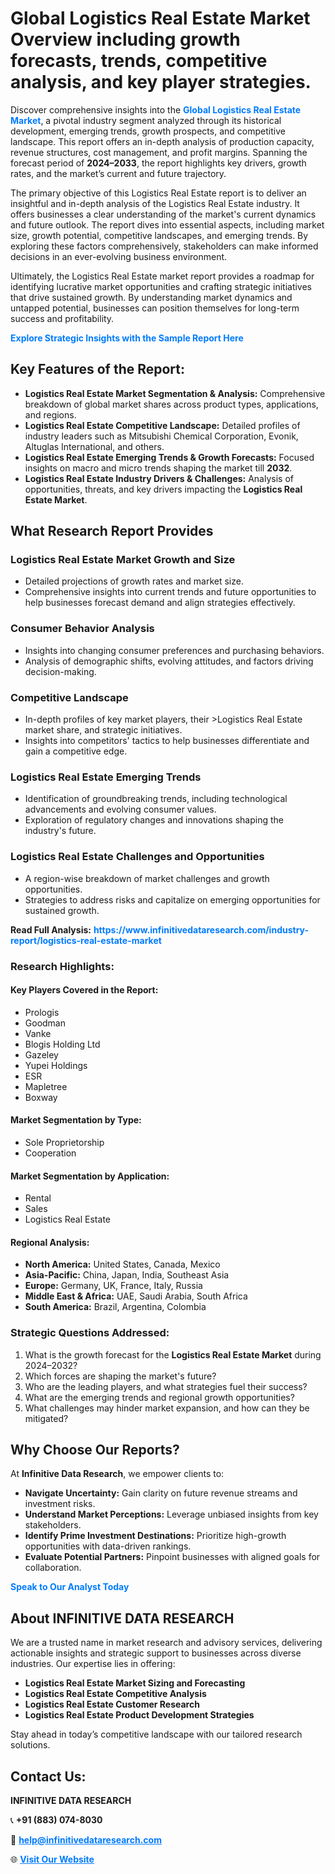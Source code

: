 <h1>Global Logistics Real Estate Market Overview including growth forecasts, trends, competitive analysis, and key player strategies.</h1>
<p>
Discover comprehensive insights into the 
<a href="https://www.infinitivedataresearch.com/industry-report/logistics-real-estate-market" rel="dofollow" style="color: #007BFF; text-decoration: none;"><strong>Global Logistics Real Estate Market</strong></a>, a pivotal industry segment analyzed through its historical development, emerging trends, growth prospects, and competitive landscape. This report offers an in-depth analysis of production capacity, revenue structures, cost management, and profit margins. Spanning the forecast period of <strong>2024–2033</strong>, the report highlights key drivers, growth rates, and the market’s current and future trajectory.
</p>
<p>
The primary objective of this Logistics Real Estate report is to deliver an insightful and in-depth analysis of the Logistics Real Estate industry. It offers businesses a clear understanding of the market's current dynamics and future outlook. The report dives into essential aspects, including market size, growth potential, competitive landscapes, and emerging trends. By exploring these factors comprehensively, stakeholders can make informed decisions in an ever-evolving business environment.
</p>
<p>
Ultimately, the Logistics Real Estate market report provides a roadmap for identifying lucrative market opportunities and crafting strategic initiatives that drive sustained growth. By understanding market dynamics and untapped potential, businesses can position themselves for long-term success and profitability.
</p>
<p>
<a href="https://www.infinitivedataresearch.com/request-sample/reportId=102752" style="color: #007BFF; text-decoration: none;"><strong>Explore Strategic Insights with the Sample Report Here</strong></a>
</p>

<h2>Key Features of the Report:</h2>
<ul>
<li><strong>Logistics Real Estate Market Segmentation & Analysis:</strong> Comprehensive breakdown of global market shares across product types, applications, and regions.</li>
<li><strong>Logistics Real Estate Competitive Landscape:</strong> Detailed profiles of industry leaders such as Mitsubishi Chemical Corporation, Evonik, Altuglas International, and others.</li>
<li><strong>Logistics Real Estate Emerging Trends & Growth Forecasts:</strong> Focused insights on macro and micro trends shaping the market till <strong>2032</strong>.</li>
<li><strong>Logistics Real Estate Industry Drivers & Challenges:</strong> Analysis of opportunities, threats, and key drivers impacting the <strong>Logistics Real Estate Market</strong>.</li>
</ul>

<h2>What Research Report Provides</h2>
<h3>Logistics Real Estate Market Growth and Size</h3>
<ul>
<li>Detailed projections of growth rates and market size.</li>
<li>Comprehensive insights into current trends and future opportunities to help businesses forecast demand and align strategies effectively.</li>
</ul>

<h3>Consumer Behavior Analysis</h3>
<ul>
<li>Insights into changing consumer preferences and purchasing behaviors.</li>
<li>Analysis of demographic shifts, evolving attitudes, and factors driving decision-making.</li>
</ul>

<h3>Competitive Landscape</h3>
<ul>
<li>In-depth profiles of key market players, their >Logistics Real Estate market share, and strategic initiatives.</li>
<li>Insights into competitors' tactics to help businesses differentiate and gain a competitive edge.</li>
</ul>

<h3>Logistics Real Estate Emerging Trends</h3>
<ul>
<li>Identification of groundbreaking trends, including technological advancements and evolving consumer values.</li>
<li>Exploration of regulatory changes and innovations shaping the industry's future.</li>
</ul>

<h3>Logistics Real Estate Challenges and Opportunities</h3>
<ul>
<li>A region-wise breakdown of market challenges and growth opportunities.</li>
<li>Strategies to address risks and capitalize on emerging opportunities for sustained growth.</li>
</ul>
<p><strong>Read Full Analysis:</strong> <a href="https://www.infinitivedataresearch.com/industry-report/logistics-real-estate-market" rel="dofollow" style="color: #007BFF; text-decoration: none;"><strong>https://www.infinitivedataresearch.com/industry-report/logistics-real-estate-market</strong></a></p>
<h3>Research Highlights:</h3>
<h4>Key Players Covered in the Report:</h4>
<ul><li>Prologis</li><li>Goodman</li><li>Vanke</li><li>Blogis Holding Ltd</li><li>Gazeley</li><li>Yupei Holdings</li><li>ESR</li><li>Mapletree</li><li>Boxway</li></ul>
<h4>Market Segmentation by Type:</h4>
<ul><li>Sole Proprietorship</li><li>Cooperation</li></ul>
<h4>Market Segmentation by Application:</h4>
<ul><li>Rental</li><li>Sales</li><li>Logistics Real Estate</li></ul>

<h4>Regional Analysis:</h4>
<ul>
<li><strong>North America:</strong> United States, Canada, Mexico</li>
<li><strong>Asia-Pacific:</strong> China, Japan, India, Southeast Asia</li>
<li><strong>Europe:</strong> Germany, UK, France, Italy, Russia</li>
<li><strong>Middle East & Africa:</strong> UAE, Saudi Arabia, South Africa</li>
<li><strong>South America:</strong> Brazil, Argentina, Colombia</li>
</ul>

<h3>Strategic Questions Addressed:</h3>
<ol>
<li>What is the growth forecast for the <strong>Logistics Real Estate Market</strong> during 2024–2032?</li>
<li>Which forces are shaping the market's future?</li>
<li>Who are the leading players, and what strategies fuel their success?</li>
<li>What are the emerging trends and regional growth opportunities?</li>
<li>What challenges may hinder market expansion, and how can they be mitigated?</li>
</ol>

<h2>Why Choose Our Reports?</h2>
<p>At <strong>Infinitive Data Research</strong>, we empower clients to:</p>
<ul>
<li><strong>Navigate Uncertainty:</strong> Gain clarity on future revenue streams and investment risks.</li>
<li><strong>Understand Market Perceptions:</strong> Leverage unbiased insights from key stakeholders.</li>
<li><strong>Identify Prime Investment Destinations:</strong> Prioritize high-growth opportunities with data-driven rankings.</li>
<li><strong>Evaluate Potential Partners:</strong> Pinpoint businesses with aligned goals for collaboration.</li>
</ul>
<p><a href="https://www.infinitivedataresearch.com/industry-report/logistics-real-estate-market" rel="dofollow" style="color: #007BFF; text-decoration: none;"><strong>Speak to Our Analyst Today</strong></a></p>

<h2>About INFINITIVE DATA RESEARCH</h2>
<p>We are a trusted name in market research and advisory services, delivering actionable insights and strategic support to businesses across diverse industries. Our expertise lies in offering:</p>
<ul>
<li><strong>Logistics Real Estate Market Sizing and Forecasting</strong></li>
<li><strong>Logistics Real Estate Competitive Analysis</strong></li>
<li><strong>Logistics Real Estate Customer Research</strong></li>
<li><strong>Logistics Real Estate Product Development Strategies</strong></li>
</ul>
<p>Stay ahead in today’s competitive landscape with our tailored research solutions.</p>

<h2>Contact Us:</h2>
<p><strong>INFINITIVE DATA RESEARCH</strong></p>
<p>📞 <strong>+91 (883) 074-8030</strong></p>
<p>📧 <strong><a href="mailto:help@infinitivedataresearch.com" style="color: #007BFF;">help@infinitivedataresearch.com</a></strong></p>
<p>🌐 <strong><a href="https://www.infinitivedataresearch.com" rel="dofollow" style="color: #007BFF;">Visit Our Website</a></strong></p>